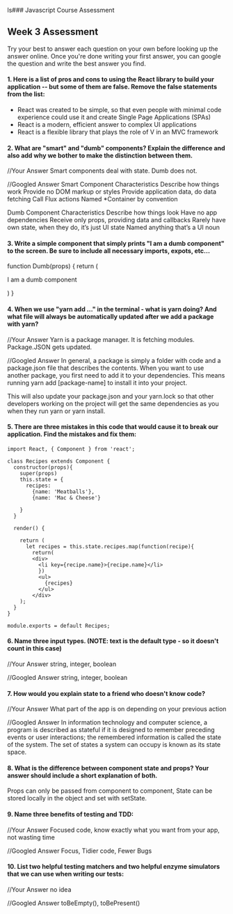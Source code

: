 ls### Javascript Course Assessment
 
## Week 3 Assessment

Try your best to answer each question on your own before looking up the answer online. Once you're done writing your first answer, you can google the question and write the best answer you find.

#### 1. Here is a list of pros and cons to using the React library to build your application -- but some of them are false. Remove the false statements from the list:

- React was created to be simple, so that even people with minimal code experience could use it and create Single Page Applications (SPAs)
- React is a modern, efficient answer to complex UI applications
- React is a flexible library that plays the role of V in an MVC framework

 
 #### 2. What are "smart" and "dumb" components? Explain the difference and also add why we bother to make the distinction between them.
 
 
 //Your Answer
 Smart components deal with state. Dumb does not.
 
 //Googled Answer
 Smart Component Characteristics
 Describe how things work
 Provide no DOM markup or styles
 Provide application data, do data fetching
 Call Flux actions
 Named *Container by convention
 
 Dumb Component Characteristics
 Describe how things look
 Have no app dependencies
 Receive only props, providing data and callbacks
 Rarely have own state, when they do, it’s just UI state
 Named anything that’s a UI noun
 
 
#### 3. Write a simple component that simply prints "I am a dumb component" to the screen. Be sure to include all necessary imports, expots, etc...
function Dumb(props) {
return (
<div className={props.css.awesomeLayout}>
<p>I am a dumb component</p>
</div>
)
}

#### 4. When we use "yarn add ..." in the terminal - what is yarn doing? And what file will always be automatically updated after we add a package with yarn?

 
 //Your Answer
 Yarn is a package manager. It is fetching modules. Package.JSON gets updated.
 
 
 //Googled Answer
 In general, a package is simply a folder with code and a package.json file that describes the contents. When you want to use another package, you first need to add it to your dependencies. This means running yarn add [package-name] to install it into your project.
 
 This will also update your package.json and your yarn.lock so that other developers working on the project will get the same dependencies as you when they run yarn or yarn install.
#### 5. There are three mistakes in this code that would cause it to break our application. Find the mistakes and fix them:

    import React, { Component } from 'react';

    class Recipes extends Component {
      constructor(props){
        super(props)
        this.state = {
          recipes: 
            {name: 'Meatballs'},
            {name: 'Mac & Cheese'}
      
        }
      }

      render() {
    
        return (
          let recipes = this.state.recipes.map(function(recipe){
            return(
            <div>
              <li key={recipe.name}>{recipe.name}</li>
              })
              <ul>
                {recipes}
              </ul>
            </div>
        );
      }
    }

    module.exports = default Recipes;

#### 6. Name three input types. (NOTE: text is the default type - so it doesn't count in this case)
 
 //Your Answer
 string, integer, boolean
 
 //Googled Answer
 string, integer, boolean
 
 #### 7. How would you explain state to a friend who doesn't know code?
 
 //Your Answer
 What part of the app is on depending on your previous action
 
 //Googled Answer
 In information technology and computer science, a program is described as stateful if it is designed to remember preceding events or user interactions; the remembered information is called the state of the system. The set of states a system can occupy is known as its state space.
 
 #### 8. What is the difference between component state and props? Your answer should include a short explanation of both.
 Props can only be passed from component to component, State can be stored locally in the object and set with setState.
 
 #### 9. Name three benefits of testing and TDD:
 
 
 //Your Answer
 Focused code, know exactly what you want from your app, not wasting time
 
 //Googled Answer
 Focus, Tidier code, Fewer Bugs
   
#### 10. List two helpful testing matchers and two helpful enzyme simulators that we can use when writing our tests:
 
 
 //Your Answer
 no idea
 
 //Googled Answer
 toBeEmpty(), toBePresent()
